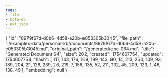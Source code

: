 ```yaml
---
tags:
- file
- kota-db
- ext_json
---
```

{
  "id": "8979f67d-d0b6-4d58-a20b-e053305b3045",
  "file_path": "./examples-data/personal-kb/documents/8979f67d-d0b6-4d58-a20b-e053305b3045.md",
  "original_path": "/generated/doc-064.md",
  "title": "Generated Document 64",
  "size": 202,
  "created": 1754607754,
  "updated": 1754607754,
  "hash": [
    117,
    143,
    176,
    169,
    199,
    143,
    90,
    14,
    213,
    250,
    109,
    93,
    189,
    204,
    21,
    126,
    239,
    26,
    219,
    7,
    156,
    135,
    52,
    211,
    132,
    45,
    209,
    123,
    1,
    46,
    138,
    49
  ],
  "embedding": null
}